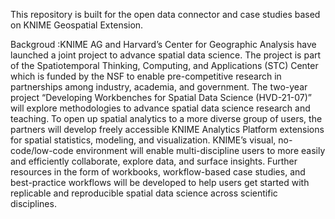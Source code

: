 This repository is built for the open data connector and case studies based on KNIME Geospatial Extension. 

Backgroud :KNIME AG and Harvard’s Center for Geographic Analysis have launched a joint project to advance spatial 
data science. The project is part of the Spatiotemporal Thinking, Computing, and Applications (STC)
Center which is funded by the NSF to enable pre-competitive research in partnerships among industry, 
academia, and government. The two-year project “Developing Workbenches for Spatial Data Science (HVD-21-07)”
will explore methodologies to advance spatial data science research and teaching.
To open up spatial analytics to a more diverse group of users, the partners will develop freely accessible 
KNIME Analytics Platform extensions for spatial statistics, modeling, and visualization. KNIME’s visual,
no-code/low-code environment will enable multi-discipline users to more easily and efficiently collaborate, 
explore data, and surface insights. Further resources in the form of workbooks, workflow-based case studies,
and best-practice workflows will be developed to help users get started with replicable and reproducible spatial 
data science across scientific disciplines.
